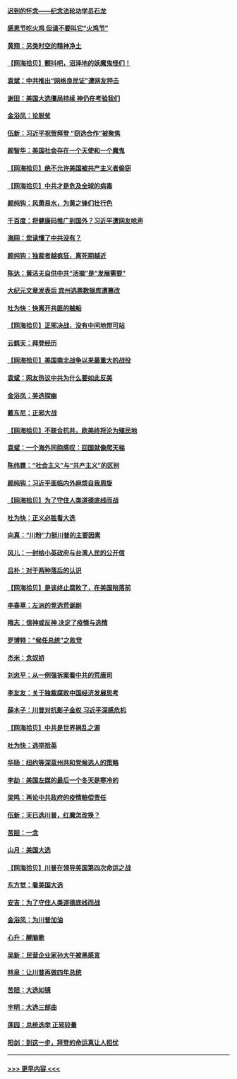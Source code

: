 #### [迟到的怀念——纪念法轮功学员石龙](../pages/nsc993/n12580245.md?t=11280402) 
#### [感恩节吃火鸡  但请不要叫它“火鸡节”](../pages/nsc993/n12580252.md?t=11280402) 
#### [黄翔：另类时空的精神净土](../pages/nsc993/n12578638.md?t=11280402) 
#### [【网海拾贝】颤抖吧，沼泽地的妖魔鬼怪们！](../pages/nsc993/n12578552.md?t=11280402) 
#### [袁斌：中共推出“网络良民证”遭网友抨击](../pages/nsc993/n12578511.md?t=11280402) 
#### [谢田：美国大选僵局持续 神仍在考验我们](../pages/nsc993/n12577432.md?t=11280402) 
#### [金浴凤：论脱贫](../pages/nsc993/n12576386.md?t=11280402) 
#### [伍新：习近平祝贺拜登 “窃选合作”被聚焦](../pages/nsc993/n12576358.md?t=11280402) 
#### [颜智华：美国社会存在一个天使和一个魔鬼](../pages/nsc993/n12574299.md?t=11280402) 
#### [【网海拾贝】绝不允许美国被共产主义者偷窃](../pages/nsc993/n12573396.md?t=11280402) 
#### [【网海拾贝】中共才是危及全球的病毒](../pages/nsc993/n12571204.md?t=11280402) 
#### [颜纯钩：风萧易水，为黄之锋们壮行色](../pages/nsc993/n12571487.md?t=11280402) 
#### [千百度：将健康码推广到国外？习近平遭网友呛声](../pages/nsc993/n12570808.md?t=11280402) 
#### [海网：您读懂了中共没有？](../pages/nsc993/n12570487.md?t=11280402) 
#### [颜纯钩：独裁者越疯狂，离死期越近](../pages/nsc993/n12569055.md?t=11280402) 
#### [陈达：黄洁夫自供中共“活摘”是“发展需要”](../pages/nsc993/n12568541.md?t=11280402) 
#### [大纪元文章发表后 宾州选票数据库遭篡改](../pages/nsc993/n12568105.md?t=11280402) 
#### [吐为快：快离开共匪的贼船](../pages/nsc993/n12568462.md?t=11280402) 
#### [【网海拾贝】正邪决战，没有中间地带可站](../pages/nsc993/n12568439.md?t=11280402) 
#### [云鹤天：拜登经历](../pages/nsc993/n12567294.md?t=11280402) 
#### [【网海拾贝】美国南北战争以来最重大的战役](../pages/nsc993/n12567247.md?t=11280402) 
#### [袁斌：网友热议中共为什么要如此反美](../pages/nsc993/n12567162.md?t=11280402) 
#### [金浴凤：美选探幽](../pages/nsc993/n12567147.md?t=11280402) 
#### [戴东尼：正邪大战](../pages/nsc993/n12567033.md?t=11280402) 
#### [【网海拾贝】不联合抗共，欧美终将沦为殖民地](../pages/nsc993/n12565068.md?t=11280402) 
#### [袁斌：一个海外同胞感叹：回国就像爬天梯](../pages/nsc993/n12564986.md?t=11280402) 
#### [陈纬霆：“社会主义”与“共产主义”的区别](../pages/nsc993/n12562417.md?t=11280402) 
#### [颜纯钩：习近平面临内外麻烦自我周旋](../pages/nsc993/n12563356.md?t=11280402) 
#### [【网海拾贝】为了守住人类道德底线而战](../pages/nsc993/n12562542.md?t=11280402) 
#### [吐为快：正义必胜看大选](../pages/nsc993/n12561967.md?t=11280402) 
#### [向真：“川粉”力挺川普的主要因素](../pages/nsc993/n12560774.md?t=11280402) 
#### [风儿：一封给小英政府与台湾人民的公开信](../pages/nsc993/n12560581.md?t=11280402) 
#### [吕朴：对于两种落后的认识](../pages/nsc993/n12560492.md?t=11280402) 
#### [【网海拾贝】是该终止腐败了，在美国陷落前](../pages/nsc993/n12559936.md?t=11280402) 
#### [李春草：左派的竞选荒诞剧](../pages/nsc993/n12558380.md?t=11280402) 
#### [隋志：信神或反神 决定了疫情与选情](../pages/nsc993/n12558255.md?t=11280402) 
#### [罗博特：“候任总统”之败登](../pages/nsc993/n12558189.md?t=11280402) 
#### [杰米：念奴娇](../pages/nsc993/n12558174.md?t=11280402) 
#### [刘忠平：从一例强拆案看中共的荒唐司](../pages/nsc993/n12558036.md?t=11280402) 
#### [李友友：关于独裁腐败中国经济发展思考](../pages/nsc993/n12558004.md?t=11280402) 
#### [薛木子：川普对抗影子金权 习近平深感危机](../pages/nsc993/n12557342.md?t=11280402) 
#### [【网海拾贝】中共是世界祸乱之源](../pages/nsc993/n12555353.md?t=11280402) 
#### [吐为快：选举拾英](../pages/nsc993/n12555041.md?t=11280402) 
#### [华旸：纽约等深蓝州共和党候选人的策略](../pages/nsc993/n12554309.md?t=11280402) 
#### [李劼：美国左媒的最后一个冬天是寒冷的](../pages/nsc993/n12552947.md?t=11280402) 
#### [梁鸣：再论中共政府的疫情赔偿责任](../pages/nsc993/n12553012.md?t=11280402) 
#### [伍新：天已选川普，红魔怎改换？](../pages/nsc993/n12552970.md?t=11280402) 
#### [苦胆：一念](../pages/nsc993/n12552957.md?t=11280402) 
#### [山月：美国大选](../pages/nsc993/n12552446.md?t=11280402) 
#### [【网海拾贝】川普在领导美国第四次命运之战](../pages/nsc993/n12551973.md?t=11280402) 
#### [东方觉：看美国大选](../pages/nsc993/n12551647.md?t=11280402) 
#### [安吉：为了守住人类道德底线而战](../pages/nsc993/n12551111.md?t=11280402) 
#### [金浴凤：为川普加油](../pages/nsc993/n12551085.md?t=11280402) 
#### [心升：醒脑歌](../pages/nsc993/n12550984.md?t=11280402) 
#### [吴新：民营企业家孙大午被黑感言](../pages/nsc993/n12550656.md?t=11280402) 
#### [林泉：让川普再做四年总统](../pages/nsc993/n12550640.md?t=11280402) 
#### [苦胆：大选如镜](../pages/nsc993/n12550630.md?t=11280402) 
#### [宇明：大选三部曲](../pages/nsc993/n12550603.md?t=11280402) 
#### [莲园：总统选举 正邪较量](../pages/nsc993/n12550594.md?t=11280402) 
#### [阳剑：到这一步，拜登的命运真让人担忧](../pages/nsc993/n12549093.md?t=11280402) 

----
#### [ >>> 更早内容 <<< ](../indexes/nsc993-earlier.md)
